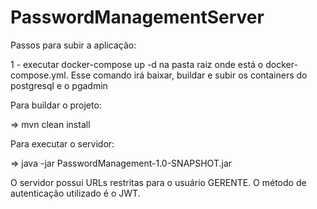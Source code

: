 # PasswordManagementServer


Passos para subir a aplicação:

1 - executar docker-compose up -d na pasta raiz onde está o docker-compose.yml. Esse comando irá baixar, buildar e subir os containers do postgresql e o pgadmin

Para buildar o projeto:

=> mvn clean install

Para executar o servidor:

=> java -jar PasswordManagement-1.0-SNAPSHOT.jar


O servidor possui URLs restritas para o usuário GERENTE. O método de autenticação utilizado é o JWT.
